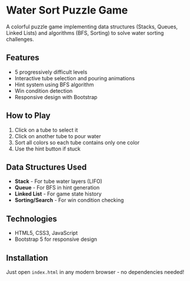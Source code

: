 # Water Sort Puzzle Game

A colorful puzzle game implementing data structures (Stacks, Queues, Linked Lists) and algorithms (BFS, Sorting) to solve water sorting challenges.

## Features

- 5 progressively difficult levels
- Interactive tube selection and pouring animations
- Hint system using BFS algorithm
- Win condition detection
- Responsive design with Bootstrap

## How to Play

1. Click on a tube to select it
2. Click on another tube to pour water
3. Sort all colors so each tube contains only one color
4. Use the hint button if stuck

## Data Structures Used

- **Stack** - For tube water layers (LIFO)
- **Queue** - For BFS in hint generation
- **Linked List** - For game state history
- **Sorting/Search** - For win condition checking

## Technologies

- HTML5, CSS3, JavaScript
- Bootstrap 5 for responsive design

## Installation

Just open `index.html` in any modern browser - no dependencies needed!
